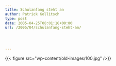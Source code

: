 ```yaml
---
title: Schulanfang steht an
author: Patrick Kollitsch
type: post
date: 2005-04-25T00:01:18+00:00
url: /2005/04/schulanfang-steht-an/




---
```

{{< figure src="wp-content/old-images/100.jpg" />}}
